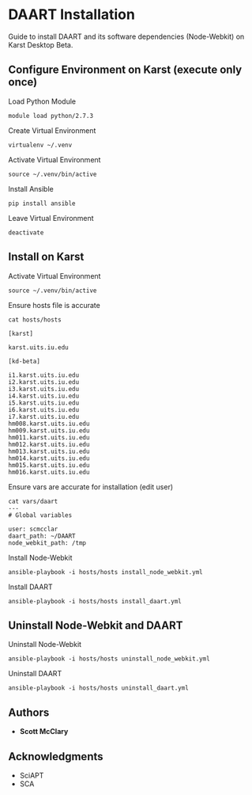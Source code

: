 # DAART Installation

Guide to install DAART and its software dependencies (Node-Webkit) on Karst Desktop Beta. 

## Configure Environment on Karst  (execute only once) 

Load Python Module
```
module load python/2.7.3
```

Create Virtual Environment
```
virtualenv ~/.venv
```

Activate Virtual Environment
```
source ~/.venv/bin/active
```

Install Ansible
```
pip install ansible
```

Leave Virtual Environment
```
deactivate
```

## Install on Karst 

Activate Virtual Environment
```
source ~/.venv/bin/active
```

Ensure hosts file is accurate
```
cat hosts/hosts 

[karst]

karst.uits.iu.edu 

[kd-beta]

i1.karst.uits.iu.edu 
i2.karst.uits.iu.edu 
i3.karst.uits.iu.edu 
i4.karst.uits.iu.edu 
i5.karst.uits.iu.edu 
i6.karst.uits.iu.edu 
i7.karst.uits.iu.edu 
hm008.karst.uits.iu.edu 
hm009.karst.uits.iu.edu 
hm011.karst.uits.iu.edu 
hm012.karst.uits.iu.edu 
hm013.karst.uits.iu.edu 
hm014.karst.uits.iu.edu 
hm015.karst.uits.iu.edu 
hm016.karst.uits.iu.edu 
```

Ensure vars are accurate for installation (edit user)
```
cat vars/daart
---
# Global variables

user: scmcclar
daart_path: ~/DAART
node_webkit_path: /tmp
```

Install Node-Webkit
```
ansible-playbook -i hosts/hosts install_node_webkit.yml
```

Install DAART
```
ansible-playbook -i hosts/hosts install_daart.yml
```

## Uninstall Node-Webkit and DAART
Uninstall Node-Webkit
```
ansible-playbook -i hosts/hosts uninstall_node_webkit.yml
```

Uninstall DAART
```
ansible-playbook -i hosts/hosts uninstall_daart.yml
```


## Authors

* **Scott McClary** 

## Acknowledgments

* SciAPT
* SCA
